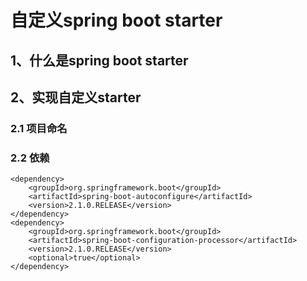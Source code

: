# 自定义spring boot starter

## 1、什么是spring boot starter

## 2、实现自定义starter

### 2.1 项目命名

### 2.2  依赖



```pom
<dependency>
    <groupId>org.springframework.boot</groupId>
    <artifactId>spring-boot-autoconfigure</artifactId>
    <version>2.1.0.RELEASE</version>
</dependency>
<dependency>
    <groupId>org.springframework.boot</groupId>
    <artifactId>spring-boot-configuration-processor</artifactId>
    <version>2.1.0.RELEASE</version>
    <optional>true</optional>
</dependency>
```



